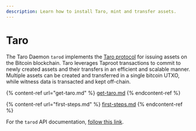 ```yaml
---
description: Learn how to install Taro, mint and transfer assets.
---
```


# Taro

The Taro Daemon `tarod` implements the [Taro protocol](https://github.com/Roasbeef/bips/blob/bip-taro/bip-taro.mediawiki) for issuing assets on the Bitcoin blockchain. Taro leverages Taproot transactions to commit to newly created assets and their transfers in an efficient and scalable manner. Multiple assets can be created and transferred in a single bitcoin UTXO, while witness data is transacted and kept off-chain.

{% content-ref url="get-taro.md" %}
[get-taro.md](get-taro.md)
{% endcontent-ref %}

{% content-ref url="first-steps.md" %}
[first-steps.md](first-steps.md)
{% endcontent-ref %}

For the `tarod` API documentation, [follow this link](https://lightning.engineering/taroapi/).
